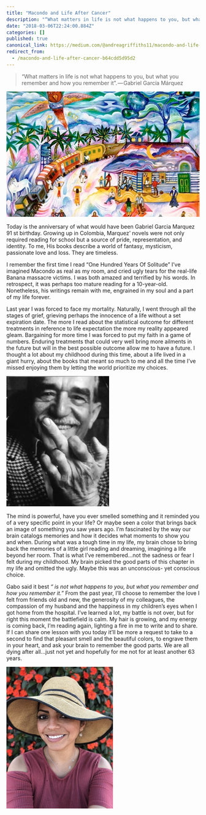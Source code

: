 ```yaml
---
title: "Macondo and Life After Cancer"
description: "“What matters in life is not what happens to you, but what you remember and how you remember it”. — Gabriel García Márquez"
date: "2018-03-06T22:24:00.884Z"
categories: []
published: true
canonical_link: https://medium.com/@andreagriffiths11/macondo-and-life-after-cancer-b64cdd5d95d2
redirect_from:
  - /macondo-and-life-after-cancer-b64cdd5d95d2
---
```


> “What matters in life is not what happens to you, but what you remember and how you remember it”. — Gabriel García Márquez

![“Macondo” in our dreams](./asset-1.jpeg)

Today is the anniversary of what would have been Gabriel Garcia Marquez 91 st birthday. Growing up in Colombia, Marquez’ novels were not only required reading for school but a source of pride, representation, and identity. To me, His books describe a world of fantasy, mysticism, passionate love and loss. They are timeless.

I remember the first time I read “One Hundred Years Of Solitude” I’ve imagined Macondo as real as my room, and cried ugly tears for the real-life Banana massacre victims. I was both amazed and terrified by his words. In retrospect, it was perhaps too mature reading for a 10-year-old. Nonetheless, his writings remain with me, engrained in my soul and a part of my life forever.

Last year I was forced to face my mortality. Naturally, I went through all the stages of grief, grieving perhaps the innocence of a life without a set expiration date. The more I read about the statistical outcome for different treatments in reference to life expectation the more my reality appeared gleam. Bargaining for more time I was forced to put my faith in a game of numbers. Enduring treatments that could very well bring more ailments in the future but will in the best possible outcome allow me to have a future. I thought a lot about my childhood during this time, about a life lived in a giant hurry, about the books that meant so much to me and all the time I’ve missed enjoying them by letting the world prioritize my choices.

![In my dreams Gabo is giving cancer the middle finger](./asset-2.jpeg)

The mind is powerful, have you ever smelled something and it reminded you of a very specific point in your life? Or maybe seen a color that brings back an image of something you saw years ago. I’m fascinated by the way our brain catalogs memories and how it decides what moments to show you and when. During what was a tough time in my life, my brain chose to bring back the memories of a little girl reading and dreaming, imagining a life beyond her room. That is what I’ve remembered…not the sadness or fear I felt during my childhood. My brain picked the good parts of this chapter in my life and omitted the ugly. Maybe this was an unconscious- yet conscious choice.

Gabo said it best _“ is not what happens to you, but what you remember and how you remember it.”_ From the past year, I’ll choose to remember the love I felt from friends old and new, the generosity of my colleagues, the compassion of my husband and the happiness in my children’s eyes when I got home from the hospital. I’ve learned a lot, my battle is not over, but for right this moment the battlefield is calm. My hair is growing, and my energy is coming back, I’m reading again, lighting a fire in me to write and to share. If I can share one lesson with you today it’ll be more a request to take to a second to find that pleasant smell and the beautiful colors, to engrave them in your heart, and ask your brain to remember the good parts. We are all dying after all…just not yet and hopefully for me not for at least another 63 years.

![Skipping to the good part, before I turn 100.](./asset-3.jpeg)
